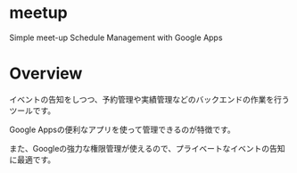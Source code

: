 # meetup
Simple meet-up Schedule Management with Google Apps

# Overview

イベントの告知をしつつ、予約管理や実績管理などのバックエンドの作業を行うツールです。

Google Appsの便利なアプリを使って管理できるのが特徴です。

また、Googleの強力な権限管理が使えるので、プライベートなイベントの告知に最適です。
